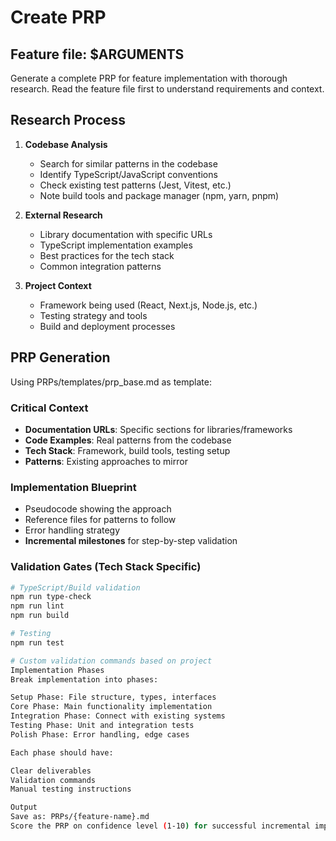 # Create PRP

## Feature file: $ARGUMENTS

Generate a complete PRP for feature implementation with thorough research. Read the feature file first to understand requirements and context.

## Research Process

1. **Codebase Analysis**
   - Search for similar patterns in the codebase
   - Identify TypeScript/JavaScript conventions
   - Check existing test patterns (Jest, Vitest, etc.)
   - Note build tools and package manager (npm, yarn, pnpm)

2. **External Research**
   - Library documentation with specific URLs
   - TypeScript implementation examples
   - Best practices for the tech stack
   - Common integration patterns

3. **Project Context**
   - Framework being used (React, Next.js, Node.js, etc.)
   - Testing strategy and tools
   - Build and deployment processes

## PRP Generation

Using PRPs/templates/prp_base.md as template:

### Critical Context
- **Documentation URLs**: Specific sections for libraries/frameworks
- **Code Examples**: Real patterns from the codebase
- **Tech Stack**: Framework, build tools, testing setup
- **Patterns**: Existing approaches to mirror

### Implementation Blueprint
- Pseudocode showing the approach
- Reference files for patterns to follow
- Error handling strategy
- **Incremental milestones** for step-by-step validation

### Validation Gates (Tech Stack Specific)
```bash
# TypeScript/Build validation
npm run type-check
npm run lint
npm run build

# Testing
npm run test

# Custom validation commands based on project
Implementation Phases
Break implementation into phases:

Setup Phase: File structure, types, interfaces
Core Phase: Main functionality implementation
Integration Phase: Connect with existing systems
Testing Phase: Unit and integration tests
Polish Phase: Error handling, edge cases

Each phase should have:

Clear deliverables
Validation commands
Manual testing instructions

Output
Save as: PRPs/{feature-name}.md
Score the PRP on confidence level (1-10) for successful incremental implementation.
